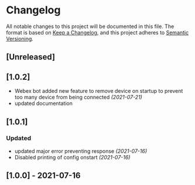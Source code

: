 # Changelog
All notable changes to this project will be documented in this file.
The format is based on [Keep a Changelog](https://keepachangelog.com/en/1.0.0/),
and this project adheres to [Semantic Versioning](https://semver.org/spec/v2.0.0.html).

## [Unreleased]


## [1.0.2]
- Webex bot added new feature to remove device on startup to prevent too many device from being connected *(2021-07-21)*
- updated documentation

## [1.0.1]
### Updated
- updated major error preventing response *(2021-07-16)*
- Disabled printing of config onstart *(2021-07-16)*

## [1.0.0] - 2021-07-16
